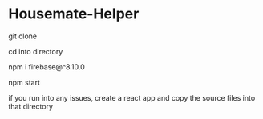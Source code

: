 # Housemate-Helper
git clone

cd into directory

npm i firebase@^8.10.0  

npm start 

if you run into any issues, create a react app and copy the source files into that directory
